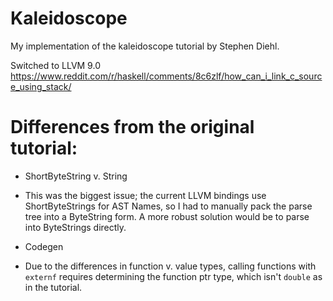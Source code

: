 # Kaleidoscope

My implementation of the kaleidoscope tutorial by Stephen Diehl.

Switched to LLVM 9.0
https://www.reddit.com/r/haskell/comments/8c6zlf/how_can_i_link_c_source_using_stack/


# Differences from the original tutorial:
- ShortByteString v. String
 - This was the biggest issue; the current LLVM bindings use ShortByteStrings for AST Names, so I had to manually pack the parse tree into a ByteString form. A more robust solution would be to parse into ByteStrings directly.

- Codegen
 - Due to the differences in function v. value types, calling functions with `externf` requires determining the function ptr type, which isn't `double` as in the tutorial.
